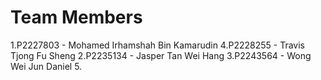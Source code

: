 # Team Members

1.P2227803 - Mohamed Irhamshah Bin Kamarudin
4.P2228255 - Travis Tjong Fu Sheng
2.P2235134 - Jasper Tan Wei Hang
3.P2243564 - Wong Wei Jun Daniel 
5.